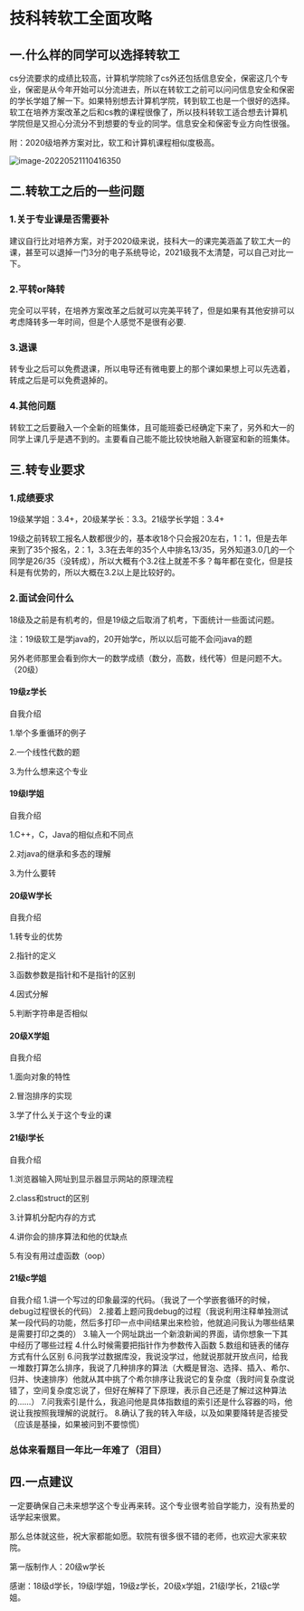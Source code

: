 # 技科转软工全面攻略

## 一.什么样的同学可以选择转软工

cs分流要求的成绩比较高，计算机学院除了cs外还包括信息安全，保密这几个专业，保密是从今年开始可以分流进去，所以在转软工之前可以问问信息安全和保密的学长学姐了解一下。如果特别想去计算机学院，转到软工也是一个很好的选择。软工在培养方案改革之后和cs教的课程很像了，所以技科转软工适合想去计算机学院但是又担心分流分不到想要的专业的同学。信息安全和保密专业方向性很强。

附：2020级培养方案对比，软工和计算机课程相似度极高。

![image-20220521110416350](https://s2.loli.net/2022/05/21/83jYOgraWqmPtwd.png)

## 二.转软工之后的一些问题

### 1.关于专业课是否需要补

建议自行比对培养方案，对于2020级来说，技科大一的课完美涵盖了软工大一的课，甚至可以退掉一门3分的电子系统导论，2021级我不太清楚，可以自己对比一下。

### 2.平转or降转

完全可以平转，在培养方案改革之后就可以完美平转了，但是如果有其他安排可以考虑降转多一年时间，但是个人感觉不是很有必要.

### 3.退课

转专业之后可以免费退课，所以电导还有微电要上的那个课如果想上可以先选着，转成之后是可以免费退掉的。

### 4.其他问题

转软工之后要融入一个全新的班集体，且可能班委已经确定下来了，另外和大一的同学上课几乎是遇不到的。主要看自己能不能比较快地融入新寝室和新的班集体。

## 三.转专业要求

### 1.成绩要求

19级某学姐：3.4+，20级某学长：3.3。21级学长学姐：3.4+

19级之前转软工报名人数都很少的，基本收18个只会报20左右，1：1，但是去年来到了35个报名，2：1，3.3在去年的35个人中排名13/35，另外知道3.0几的一个同学是26/35（没转成），所以大概有个3.2往上就差不多？每年都在变化，但是技科是有优势的，所以大概在3.2以上是比较好的。

### 2.面试会问什么

18级及之前是有机考的，但是19级之后取消了机考，下面统计一些面试问题。

注：19级软工是学java的，20开始学c，所以以后可能不会问java的题

另外老师那里会看到你大一的数学成绩（数分，高数，线代等）但是问题不大。（20级）

#### 19级z学长

自我介绍

1.举个多重循环的例子

2.一个线性代数的题

3.为什么想来这个专业

#### 19级l学姐

自我介绍

1.C++，C，Java的相似点和不同点

2.对java的继承和多态的理解

3.为什么要转

#### 20级W学长

自我介绍

1.转专业的优势

2.指针的定义

3.函数参数是指针和不是指针的区别

4.因式分解

5.判断字符串是否相似

#### 20级X学姐

自我介绍

1.面向对象的特性

2.冒泡排序的实现

3.学了什么关于这个专业的课

#### 21级l学长

自我介绍

1.浏览器输入网址到显示器显示网站的原理流程 

2.class和struct的区别

3.计算机分配内存的方式

4.讲你会的排序算法和他的优缺点

5.有没有用过虚函数（oop）

#### 21级c学姐

自我介绍
1.讲一个写过的印象最深的代码。（我说了一个学嵌套循环的时候，debug过程很长的代码）
2.接着上题问我debug的过程（我说利用注释单独测试某一段代码的功能，然后多打印一点中间结果出来检验，他就追问我认为哪些结果是需要打印之类的）
3.输入一个网址跳出一个新浪新闻的界面，请你想象一下其中经历了哪些过程
4.什么时候需要把指针作为参数传入函数
5.数组和链表的储存方式有什么区别
6.问我学过数据库没，我说没学过，他就说那就开放点问，给我一堆数打算怎么排序，我说了几种排序的算法（大概是冒泡、选择、插入、希尔、归并、快速排序）他就从其中挑了个希尔排序让我说它的复杂度（我时间复杂度说错了，空间复杂度忘说了，但好在解释了下原理，表示自己还是了解过这种算法的……）
7.问我索引是什么，我追问他是具体指数组的索引还是什么容器的吗，他说让我按照我理解的说就行。
8.确认了我的转入年级，以及如果要降转是否接受（应该是基操，如果被问到不要惊慌）

### 总体来看题目一年比一年难了（泪目）

## 四.一点建议

一定要确保自己未来想学这个专业再来转。这个专业很考验自学能力，没有热爱的话学起来很累。



那么总体就这些，祝大家都能如愿。软院有很多很不错的老师，也欢迎大家来软院。



第一版制作人：20级w学长

感谢：18级d学长，19级l学姐，19级z学长，20级x学姐，21级l学长，21级c学姐。